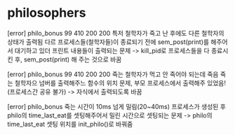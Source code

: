 # philosophers


[error] philo_bonus 99 410 200 200 
특저 철학자가 죽고 난 후에도 다른 철학자의 상태가 출력됨
다르 프로세스들(철학자들)이 종료되기 전에 sem_post(print)를 해주어서 대기하고 있더 프린트 내용들이 출력되는 문제 -> kill_pid로 프로세스들을 다 종료시킨 후, sem_post(print) 해 주는 것으로 바꿈

[error] philo_bonus 99 410 200 200 
죽는 철학자가 먹고 안 죽어야 되는데 죽음
죽는 철학자으 넘버를 출력해주느 함수의 위치 문제, 부모 프로세스에서 출력해주 있었음! (프로세스간 공유 불가) -> 자식에서 출력되도록 바꿈

[error] philo_bonus
죽는 시간이 10ms 넘게 밀림(20~40ms)
프로세스가 생성된 후 philo의 time_last_eat를 셋팅해주어서 밀린 시간으로 셋팅되는 문제 -> philo의 time_last_eat 셋팅 위치를 init_philo()로 바꿔줌
